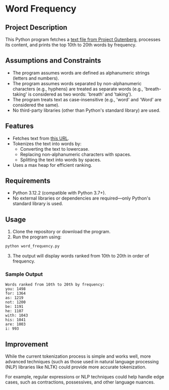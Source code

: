 # Word Frequency

## Project Description

This Python program fetches a [text file from Project Gutenberg](https://www.gutenberg.org/cache/epub/16317/pg16317.txt), processes its content, and prints the top 10th to 20th words by frequency.

## Assumptions and Constraints

- The program assumes words are defined as alphanumeric strings (letters and numbers).
- The program assumes words separated by non-alphanumeric characters (e.g., hyphens) are treated as separate words (e.g., 'breath-taking' is considered as two words: 'breath' and 'taking').
- The program treats text as case-insensitive (e.g., 'word' and 'Word' are considered the same).
- No third-party libraries (other than Python's standard library) are used.

## Features

- Fetches text from [this URL](https://www.gutenberg.org/cache/epub/16317/pg16317.txt).
- Tokenizes the text into words by:
  - Converting the text to lowercase.
  - Replacing non-alphanumeric characters with spaces.
  - Splitting the text into words by spaces.
- Uses a max heap for efficient ranking.

## Requirements

- Python 3.12.2 (compatible with Python 3.7+).
- No external libraries or dependencies are required—only Python's standard library is used.

## Usage

1. Clone the repository or download the program.
2. Run the program using:

```bash
python word_frequency.py
```

3. The output will display words ranked from 10th to 20th in order of frequency.

### Sample Output

```text
Words ranked from 10th to 20th by frequency:
you: 1498
for: 1364
as: 1219
not: 1200
be: 1191
he: 1107
with: 1043
his: 1041
are: 1003
i: 993
```

## Improvement

While the current tokenization process is simple and works well, more advanced techniques (such as those used in natural language processing (NLP) libraries like NLTK) could provide more accurate tokenization.

For example, regular expressions or NLP techniques could help handle edge cases, such as contractions, possessives, and other language nuances.
